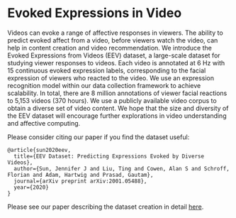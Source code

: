 # Evoked Expressions in Video

Videos can evoke a range of affective responses in viewers. The ability to predict evoked affect from a video, before viewers watch the video, can help in content creation and video recommendation. We introduce the Evoked Expressions from Videos (EEV) dataset, a large-scale dataset for studying viewer responses to videos. Each video is annotated at 6 Hz with 15 continuous evoked expression labels, corresponding to the facial expression of viewers who reacted to the video. We use an expression recognition model within our data collection framework to achieve scalability. In total, there are 8 million annotations of viewer facial reactions to 5,153 videos (370 hours). We use a publicly available video corpus to obtain a diverse set of video content. We hope that the size and diversity of the EEV dataset will encourage further explorations in video understanding and affective computing.

Please consider citing our paper if you find the dataset useful:

```
@article{sun2020eev,
  title={EEV Dataset: Predicting Expressions Evoked by Diverse Videos},
  author={Sun, Jennifer J and Liu, Ting and Cowen, Alan S and Schroff, Florian and Adam, Hartwig and Prasad, Gautam},
  journal={arXiv preprint arXiv:2001.05488},
  year={2020}
}
```

Please see our paper describing the dataset creation in detail [here](https://arxiv.org/abs/2001.05488).
